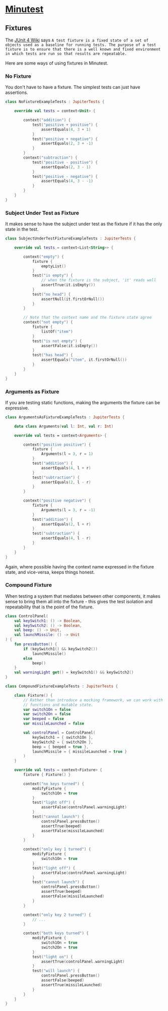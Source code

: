 # [Minutest](README.md)

## Fixtures

The [JUnit 4 Wiki](https://github.com/junit-team/junit4/wiki/test-fixtures) says `A test fixture is a fixed state of a set of objects used as a baseline for running tests. The purpose of a test fixture is to ensure that there is a well known and fixed environment in which tests are run so that results are repeatable.`

Here are some ways of using fixtures in Minutest.

### No Fixture

You don't have to have a fixture. The simplest tests can just have assertions.

```kotlin
class NoFixtureExampleTests : JupiterTests {

    override val tests = context<Unit> {

        context("addition") {
            test("positive + positive") {
                assertEquals(4, 3 + 1)
            }
            test("positive + negative") {
                assertEquals(2, 3 + -1)
            }
        }
        context("subtraction") {
            test("positive - positive") {
                assertEquals(2, 3 - 1)
            }
            test("positive - negative") {
                assertEquals(4, 3 - -1)
            }
        }
    }
}
```

### Subject Under Test as Fixture

It makes sense to have the subject under test as the fixture if it has the only state in the test.

```kotlin
class SubjectUnderTestFixtureExampleTests : JupiterTests {

    override val tests = context<List<String>> {

        context("empty") {
            fixture {
                emptyList()
            }
            test("is empty") {
                // when the fixture is the subject, 'it' reads well
                assertTrue(it.isEmpty())
            }
            test("no head") {
                assertNull(it.firstOrNull())
            }
        }

        // Note that the context name and the fixture state agree
        context("not empty") {
            fixture {
                listOf("item")
            }
            test("is not empty") {
                assertFalse(it.isEmpty())
            }
            test("has head") {
                assertEquals("item", it.firstOrNull())
            }
        }
    }
}
```
 
### Arguments as Fixture

If you are testing static functions, making the arguments the fixture can be expressive. 

```kotlin
class ArgumentsAsFixtureExampleTests : JupiterTests {

    data class Arguments(val l: Int, val r: Int)

    override val tests = context<Arguments> {

        context("positive positive") {
            fixture {
                Arguments(l = 3, r = 1)
            }
            test("addition") {
                assertEquals(4, l + r)
            }
            test("subtraction") {
                assertEquals(2, l - r)
            }
        }

        context("positive negative") {
            fixture {
                Arguments(l = 3, r = -1)
            }
            test("addition") {
                assertEquals(2, l + r)
            }
            test("subtraction") {
                assertEquals(4, l - r)
            }
        }
    }
}
```

Again, where possible having the context name expressed in the fixture state, and vice-versa, keeps things honest.

### Compound Fixture

When testing a system that mediates between other components, it makes sense to bring them all into the fixture - this gives the test isolation and repeatability that is the point of the fixture.

```kotlin
class ControlPanel(
    val keySwitch1: () -> Boolean,
    val keySwitch2: () -> Boolean,
    val beep: () -> Unit,
    val launchMissile: () -> Unit
) {
    fun pressButton() {
        if (keySwitch1() && keySwitch2())
            launchMissile()
        else
            beep()
    }
    val warningLight get() = keySwitch1() && keySwitch2()
}

class CompoundFixtureExampleTests : JupiterTests {

    class Fixture() {
        // Rather than introduce a mocking framework, we can work with
        // functions and mutable state.
        var switch1On = false
        var switch2On = false
        var beeped = false
        var missileLaunched = false

        val controlPanel = ControlPanel(
            keySwitch1 = { switch1On },
            keySwitch2 = { switch2On },
            beep = { beeped = true },
            launchMissile = { missileLaunched = true }
        )
    }

    override val tests = context<Fixture> {
        fixture { Fixture() }

        context("no keys turned") {
            modifyFixture {
                switch1On = true
            }
            test("light off") {
                assertFalse(controlPanel.warningLight)
            }
            test("cannot launch") {
                controlPanel.pressButton()
                assertTrue(beeped)
                assertFalse(missileLaunched)
            }
        }

        context("only key 1 turned") {
            modifyFixture {
                switch1On = true
            }
            test("light off") {
                assertFalse(controlPanel.warningLight)
            }
            test("cannot launch") {
                controlPanel.pressButton()
                assertTrue(beeped)
                assertFalse(missileLaunched)
            }
        }

        context("only key 2 turned") {
            // ...
        }

        context("both keys turned") {
            modifyFixture {
                switch1On = true
                switch2On = true
            }
            test("light on") {
                assertTrue(controlPanel.warningLight)
            }
            test("will launch") {
                controlPanel.pressButton()
                assertFalse(beeped)
                assertTrue(missileLaunched)
            }
        }
    }
}
```